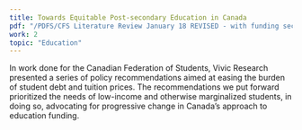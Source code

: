 ```yaml
---
title: Towards Equitable Post-secondary Education in Canada
pdf: "/PDFS/CFS Literature Review January 18 REVISED - with funding section.pdf"
work: 2
topic: "Education"
---
```

In work done for the Canadian Federation of Students, Vivic Research presented a series of
policy recommendations aimed at easing the burden of student debt and tuition prices. The
recommendations we put forward prioritized the needs of low-income and otherwise marginalized
students, in doing so, advocating for progressive change in Canada’s approach to education
funding.
